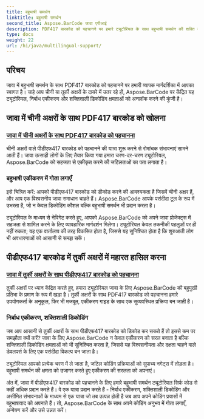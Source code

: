 ```yaml
---
title: बहुभाषी समर्थन
linktitle: बहुभाषी समर्थन
second_title: Aspose.BarCode जावा एपीआई
description: PDF417 बारकोड को पहचानने पर हमारे ट्यूटोरियल के साथ बहुभाषी समर्थन की शक्ति को अनलॉक करें। निर्बाध एकीकरण के लिए Aspose.BarCode के साथ जावा कोडिंग में गोता लगाएँ।
type: docs
weight: 22
url: /hi/java/multilingual-support/
---
```


## परिचय
जावा में बहुभाषी समर्थन के साथ PDF417 बारकोड को पहचानने पर हमारी व्यापक मार्गदर्शिका में आपका स्वागत है। चाहे आप चीनी या तुर्की अक्षरों के दायरे में उतर रहे हों, Aspose.BarCode पर केंद्रित यह ट्यूटोरियल, निर्बाध एकीकरण और शक्तिशाली डिकोडिंग क्षमताओं को अनलॉक करने की कुंजी है।

## जावा में चीनी अक्षरों के साथ PDF417 बारकोड को खोलना
### [जावा में चीनी अक्षरों के साथ PDF417 बारकोड को पहचानना](./recognizing-pdf417-chinese-characters/)

चीनी अक्षरों वाले पीडीएफ417 बारकोड को पहचानने की यात्रा शुरू करने से रोमांचक संभावनाएं सामने आती हैं। जावा उत्साही लोगों के लिए तैयार किया गया हमारा चरण-दर-चरण ट्यूटोरियल, Aspose.BarCode को सहजता से एकीकृत करने की जटिलताओं का पता लगाता है।

### बहुभाषी एकीकरण में गोता लगाएँ
इसे चित्रित करें: आपको पीडीएफ417 बारकोड को डीकोड करने की आवश्यकता है जिसमें चीनी अक्षर हैं, और आप एक विश्वसनीय जावा समाधान चाहते हैं। Aspose.BarCode आपके पसंदीदा टूल के रूप में उभरता है, जो न केवल डिकोडिंग कौशल बल्कि बहुभाषी समर्थन भी प्रदान करता है।

ट्यूटोरियल के माध्यम से नेविगेट करते हुए, आपको Aspose.BarCode को अपने जावा प्रोजेक्ट्स में सहजता से शामिल करने के लिए व्यावहारिक मार्गदर्शन मिलेगा। ट्यूटोरियल केवल तकनीकी पहलुओं पर ही नहीं रुकता; यह एक वार्तालाप की तरह विकसित होता है, जिससे यह सुनिश्चित होता है कि शुरुआती लोग भी अवधारणाओं को आसानी से समझ सकें।

## पीडीएफ417 बारकोड में तुर्की अक्षरों में महारत हासिल करना
### [जावा में तुर्की अक्षरों के साथ पीडीएफ417 बारकोड को पहचानना](./recognizing-pdf417-turkish-characters/)

तुर्की अक्षरों पर ध्यान केंद्रित करते हुए, हमारा ट्यूटोरियल जावा के लिए Aspose.BarCode की बहुमुखी प्रतिभा के प्रमाण के रूप में खड़ा है। तुर्की अक्षरों के साथ PDF417 बारकोड को पहचानना हमारे उपयोगकर्ता के अनुकूल, फिर भी मजबूत, एकीकरण गाइड के साथ एक सुव्यवस्थित प्रक्रिया बन जाती है।

### निर्बाध एकीकरण, शक्तिशाली डिकोडिंग
जब आप आसानी से तुर्की अक्षरों के साथ पीडीएफ417 बारकोड को डिकोड कर सकते हैं तो इससे कम पर समझौता क्यों करें? जावा के लिए Aspose.BarCode न केवल एकीकरण को सरल बनाता है बल्कि शक्तिशाली डिकोडिंग क्षमताओं को भी सुनिश्चित करता है, जिससे यह विश्वसनीयता और दक्षता चाहने वाले डेवलपर्स के लिए एक पसंदीदा विकल्प बन जाता है।

ट्यूटोरियल आपको प्रत्येक चरण में ले जाता है, जटिल कोडिंग प्रक्रियाओं को सुपाच्य नगेट्स में तोड़ता है। बहुभाषी समर्थन की क्षमता को उजागर करते हुए एकीकरण की सरलता को अपनाएं।

अंत में, जावा में पीडीएफ417 बारकोड को पहचानने के लिए हमारे बहुभाषी समर्थन ट्यूटोरियल सिर्फ कोड से कहीं अधिक प्रदान करते हैं। वे एक यात्रा प्रदान करते हैं - निर्बाध एकीकरण, शक्तिशाली डिकोडिंग और असीमित संभावनाओं के माध्यम से एक यात्रा जो तब उत्पन्न होती है जब आप अपने कोडिंग प्रयासों में बहुभाषावाद को अपनाते हैं। तो, Aspose.BarCode के साथ अपने कोडिंग अनुभव में गोता लगाएँ, अन्वेषण करें और उसे उन्नत करें।